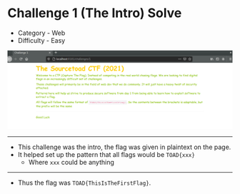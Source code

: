 # Challenge 1 (The Intro) Solve

 * Category - Web
 * Difficulty - Easy

![](challenge-1.png)

---

 * This challenge was the intro, the flag was given in plaintext on the page.
 * It helped set up the pattern that all flags would be `TOAD{xxx}`
   * Where `xxx` could be anything

---

 * Thus the flag was `TOAD{ThisIsTheFirstFlag}`.